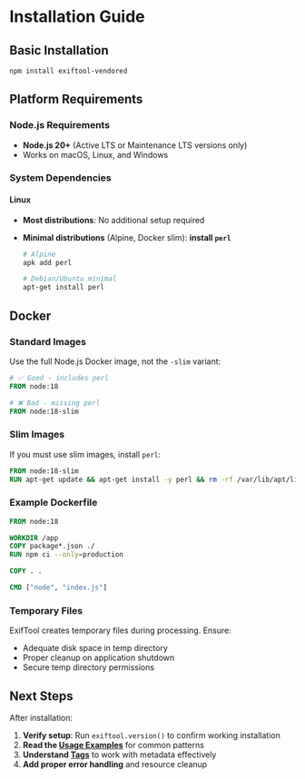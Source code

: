# Installation Guide

## Basic Installation

```bash
npm install exiftool-vendored
```

## Platform Requirements

### Node.js Requirements

- **Node.js 20+** (Active LTS or Maintenance LTS versions only)
- Works on macOS, Linux, and Windows

### System Dependencies

#### Linux

- **Most distributions**: No additional setup required
- **Minimal distributions** (Alpine, Docker slim): **install `perl`**

  ```bash
  # Alpine
  apk add perl

  # Debian/Ubuntu minimal
  apt-get install perl
  ```

## Docker

### Standard Images

Use the full Node.js Docker image, not the `-slim` variant:

```dockerfile
# ✅ Good - includes perl
FROM node:18

# ❌ Bad - missing perl
FROM node:18-slim
```

### Slim Images

If you must use slim images, install `perl`:

```dockerfile
FROM node:18-slim
RUN apt-get update && apt-get install -y perl && rm -rf /var/lib/apt/lists/*
```

### Example Dockerfile

```dockerfile
FROM node:18

WORKDIR /app
COPY package*.json ./
RUN npm ci --only=production

COPY . .

CMD ["node", "index.js"]
```

### Temporary Files

ExifTool creates temporary files during processing. Ensure:

- Adequate disk space in temp directory
- Proper cleanup on application shutdown
- Secure temp directory permissions

## Next Steps

After installation:

1. **Verify setup**: Run `exiftool.version()` to confirm working installation
2. **Read the [Usage Examples](USAGE-EXAMPLES.md)** for common patterns
3. **Understand [Tags](TAGS.md)** to work with metadata effectively
4. **Add proper error handling** and resource cleanup
